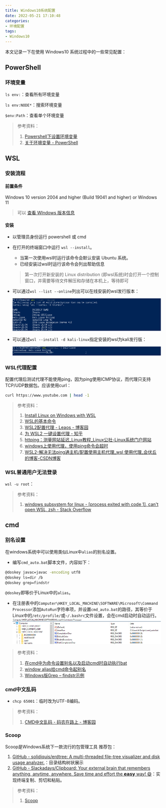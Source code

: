 ```yaml
---
title: Windows10系统配置
date: 2022-05-21 17:10:48
categories:
- 环境配置
tags:
- Windows10
---
```


本文记录一下在使用 Windows10 系统过程中的一些常见配置：

<!--more-->

## PowerShell

### 环境变量

`ls env:`：查看所有环境变量

`ls env:NODE*`：搜索环境变量

`$env:Path`：查看单个环境变量

> 参考资料：
>
> 1. [Powershell下设置环境变量](https://www.cnblogs.com/liuyt/p/5677781.html)
> 2. [关于环境变量 - PowerShell](https://docs.microsoft.com/zh-cn/powershell/module/microsoft.powershell.core/about/about_environment_variables?view=powershell-7.2)

## WSL

### 安装流程

#### 前置条件

Windows 10 version 2004 and higher (Build 19041 and higher) or Windows 11

> 可以 [查看 WIndows 版本信息](https://tom89757.github.io/2022/05/22/Windows10%E5%B8%B8%E8%A7%81%E6%93%8D%E4%BD%9C/#%E6%9F%A5%E7%9C%8B-windows%E7%89%88%E6%9C%AC%E4%BF%A1%E6%81%AF)

#### 安装

- 以管理员身份运行 powershell 或 cmd

- 在打开的终端窗口中运行 `wsl --install`。

  - 当第一次使用wsl时运行该命令会默认安装 Ubuntu 系统。
  - 已经安装过wsl时运行该命令会列出帮助信息

  > 第一次打开新安装的 Linux distribution (即wsl系统)时会打开一个控制窗口，并需要等待文件解压和存储在本机上，等待即可

- 可以通过`wsl --list --online`列出可以在线安装的wsl发行版本：

  ![image-20220522210152668](https://raw.githubusercontent.com/Tom89757/ImageHost/main/hexo/image-20220522210152668.png)

- 可以通过`wsl --install -d kali-linux`指定安装的wsl为kali发行版：

  ![image-20220522210402831](https://raw.githubusercontent.com/Tom89757/ImageHost/main/hexo/image-20220522210402831.png)
### WSL代理配置
配置代理后测试代理不能使用ping，因为ping使用ICMP协议，而代理只支持TCP/UDP数据包。应该使用curl：
```bash
curl https://www.youtube.com | head -1
```
> 参考资料：
> 1. [Install Linux on Windows with WSL](https://docs.microsoft.com/en-us/windows/wsl/install)
> 2. [WSL的基本命令](https://docs.microsoft.com/zh-cn/windows/wsl/basic-commands)
> 3. [WSL2配置代理 - Leaos - 博客园](https://www.cnblogs.com/tuilk/p/16287472.html)
> 4. [为 WSL2 一键设置代理 - 知乎](https://zhuanlan.zhihu.com/p/153124468)
> 5. [httping：测量网站延迟_Linux教程_Linux公社-Linux系统门户网站](https://www.linuxidc.com/Linux/2016-05/131448.htm)
> 6. [windows上使用代理，使用ping命令会超时](https://blog.csdn.net/zhongliangtang/article/details/81280460)
> 7. [WSL2-解决无法ping通主机/配置使用主机代理_wsl 使用代理_会伏丘的博客-CSDN博客](https://blog.csdn.net/fur_pikachu/article/details/127973376)

### WSL普通用户无法登录
`wsl -u root`：
> 参考资料：
> 1. [windows subsystem for linux - [process exited with code 1], can't open WSL, zsh - Stack Overflow](https://stackoverflow.com/questions/67261530/process-exited-with-code-1-cant-open-wsl-zsh)
## cmd
### 别名设置
在windows系统中可以使用类似Linux中`alias`的别名设置。
- 编写`cmd_auto.bat`脚本文件，内容如下：
```bash
@doskey javac=javac -encoding utf8
@doskey ls=dir /b
@doskey grep=findstr
```
`@doskey`即等价于Linux中的`alias`。
- 在注册表中的`Computer\HKEY_LOCAL_MACHINE\SOFTWARE\Microsoft\Command Processor`添加`AutoRun`字符串项，并设置`cmd_auto.bat`的路径，其等价于Linux中的`/etc/profile/`或`~/.bashrc`文件设置，会在cmd启动时自动运行。
![](https://raw.githubusercontent.com/Tom89757/ImageHost/main/hexo/20221014235536.png)

> 参考资料：
> 1. [在cmd中为命令设置别名以及启动cmd时自动执行bat](https://www.cnblogs.com/fstang/archive/2013/04/06/3002006.html)
> 2. [window alias给cmd命令起别名](https://www.cnblogs.com/onelikeone/p/10783497.html)
> 3. [Windows版Grep – findstr示例](https://blog.csdn.net/cyan20115/article/details/106551191)


### cmd中文乱码
- `chcp 65001`：临时改为UTF-8编码。
> 参考资料：
> 1. [CMD中文乱码 - 码农在路上 - 博客园](https://www.cnblogs.com/lzmrex/articles/12553666.html)

### Scoop
Scoop是Windows系统下一款流行的包管理工具
推荐包：
1. [GitHub - solidiquis/erdtree: A multi-threaded file-tree visualizer and disk usage analyzer.](https://github.com/solidiquis/erdtree)：目录结构树状展示
2. [GitHub - Slackadays/Clipboard: Your external brain that remembers anything, anytime, anywhere. Save time and effort the 𝗲𝗮𝘀𝘆 way! 😄](https://github.com/Slackadays/Clipboard)：实现终端复制、剪切和粘贴。
> 参考资料：
> 1. [Scoop](https://scoop.sh/)